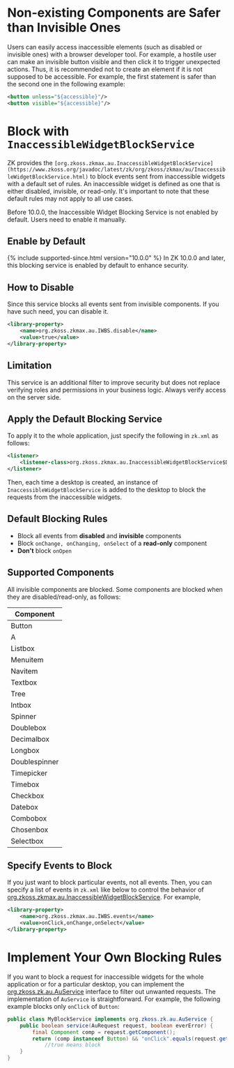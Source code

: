 

# Non-existing Components are Safer than Invisible Ones

Users can easily access inaccessible elements (such as disabled or
invisible ones) with a browser developer tool. For example, a hostile
user can make an invisible button visible and then click it to trigger
unexpected actions. Thus, it is recommended not to create an element if
it is not supposed to be accessible. For example, the first statement is
safer than the second one in the following example:

```xml
<button unless="${accessible}"/>
<button visible="${accessible}"/>
```

# Block with `InaccessibleWidgetBlockService`

ZK provides the `[org.zkoss.zkmax.au.InaccessibleWidgetBlockService](https://www.zkoss.org/javadoc/latest/zk/org/zkoss/zkmax/au/InaccessibleWidgetBlockService.html)`
to block events sent from inaccessible widgets with a default set of
rules. An inaccessible widget is defined as one that is either disabled,
invisible, or read-only. It's important to note that these default rules
may not apply to all use cases.

Before 10.0.0, the Inaccessible Widget Blocking Service is not enabled
by default. Users need to enable it manually.

## Enable by Default
{% include supported-since.html version="10.0.0" %} In ZK 10.0.0 and later, this blocking service is enabled by default to enhance security.

## How to Disable
Since this service blocks all events sent from invisible components. If you have such need, you can disable it.
```xml
<library-property>
    <name>org.zkoss.zkmax.au.IWBS.disable</name>
    <value>true</value>
</library-property>
```

## Limitation

This service is an additional filter to improve security but does not
replace verifying roles and permissions in your business logic. Always
verify access on the server side.

## Apply the Default Blocking Service

To apply it to the whole application, just specify the following in
`zk.xml` as follows:

```xml
<listener>
    <listener-class>org.zkoss.zkmax.au.InaccessibleWidgetBlockService$DesktopInit</listener-class>
</listener>
```

Then, each time a desktop is created, an instance of
`InaccessibleWidgetBlockService` is added to the desktop to block the
requests from the inaccessible widgets.

## Default Blocking Rules

- Block all events from **disabled** and **invisible** components
- Block `onChange, onChanging, onSelect` of a **read-only** component
- **Don't** block `onOpen`

## Supported Components

All invisible components are blocked. Some components are blocked when
they are disabled/read-only, as follows:

| **Component** |
|---------------|
| Button        |
| A             |
| Listbox       |
| Menuitem      |
| Navitem       |
| Textbox       |
| Tree          |
| Intbox        |
| Spinner       |
| Doublebox     |
| Decimalbox    |
| Longbox       |
| Doublespinner |
| Timepicker    |
| Timebox       |
| Checkbox      |
| Datebox       |
| Combobox      |
| Chosenbox     |
| Selectbox     |

## Specify Events to Block

If you just want to block particular events, not all events. Then, you
can specify a list of events in `zk.xml` like below to control the
behavior of
[org.zkoss.zkmax.au.InaccessibleWidgetBlockService](https://www.zkoss.org/javadoc/latest/zk/org/zkoss/zkmax/au/InaccessibleWidgetBlockService.html).
For example,

```xml
<library-property>
    <name>org.zkoss.zkmax.au.IWBS.events</name>
    <value>onClick,onChange,onSelect</value>
</library-property>
```

# Implement Your Own Blocking Rules

If you want to block a request for inaccessible widgets for the whole
application or for a particular desktop, you can implement the
[org.zkoss.zk.au.AuService](https://www.zkoss.org/javadoc/latest/zk/org/zkoss/zk/au/AuService.html) interface to filter out
unwanted requests. The implementation of `AuService` is straightforward.
For example, the following example blocks only `onClick` of `Button`:

```java
public class MyBlockService implements org.zkoss.zk.au.AuService {
    public boolean service(AuRequest request, boolean everError) {
        final Component comp = request.getComponent();
        return (comp instanceof Button) && "onClick".equals(request.getCommand());
            //true means block
    }
}
```
